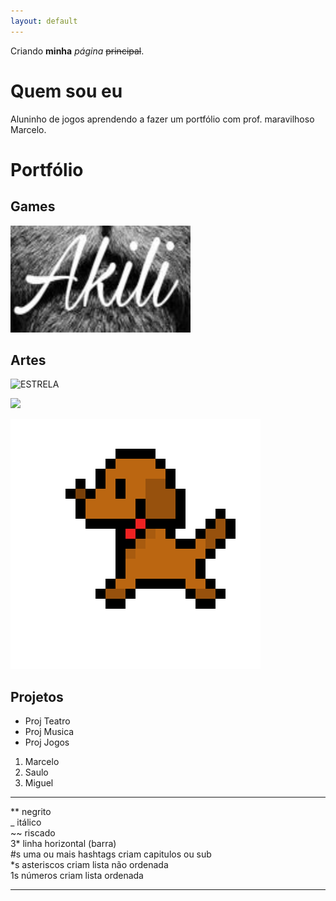 ```yaml
---
layout: default
---
```


Criando **minha** _página_ ~~principal~~.

# Quem sou eu

Aluninho de jogos aprendendo a fazer um portfólio com prof. maravilhoso Marcelo.

# Portfólio

## Games

[![](akili.png)](https://elielton90.github.io/Akili/)

## Artes

![ESTRELA](https://media.cdnandroid.com/69/b2/33/7f/imagen-star-coloring-color-by-number-pixel-art-0thumb.jpg)

![](https://orig00.deviantart.net/c464/f/2013/292/a/e/pixel_art___v_de_vendetta_by_parrichan-d6k3dj9.png)

![](cachorrineo.png)

## Projetos
* Proj Teatro
* Proj Musica
* Proj Jogos
1. Marcelo
2. Saulo
3. Miguel

* * *

** negrito  
_  itálico  
~~ riscado  
3* linha horizontal (barra)  
#s uma ou mais hashtags criam capitulos ou sub  
*s asteriscos criam lista não ordenada  
1s números criam lista ordenada  

* * *
